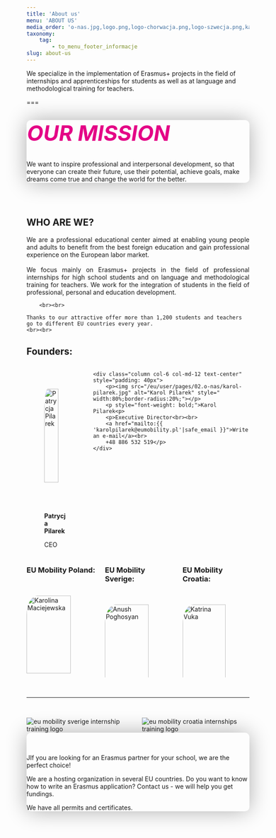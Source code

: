 ```yaml
---
title: 'About us'
menu: 'ABOUT US'
media_order: 'o-nas.jpg,logo.png,logo-chorwacja.png,logo-szwecja.png,karolina-maciejewska.jpg,patrycja-pilarek.jpg,anush-poghosyan.jpg,katrina-vuka.jpg,karol-pilarek.jpg'
taxonomy:
    tag:
        - to_menu_footer_informacje
slug: about-us
---
```


We specialize in the implementation of Erasmus+ projects in the field of internships and apprenticeships for students as well as at language and methodological training for teachers.

===


<br>
<div class="empty" id="emptyDark" style="color:#50596cte;border-radius:10px;box-shadow: 0px 0px 47px -1px rgba(0,0,0,0.33);"><h3 style="margin: 1px; color: #e40186;font-weight: bolder;font-style: italic;font-size: xxx-large;">OUR MISSION</h3><br>
  <p class="empty-title h5" id="our_mission">We want to inspire professional and interpersonal development,
	so that everyone can create their future, use their potential, achieve goals,
	make dreams come true and change the world for the better.</p>
</div>
<br><br>

<div class="text-center"><h2>WHO ARE WE?</h2></div>

<p style="text-align: justify;">
We are a professional educational center aimed at enabling young people and adults to benefit from the best foreign education and gain professional experience on the European labor market.  <br><br>
    We focus mainly on Erasmus+ projects in the field of professional internships for high school students and on language and methodological training for teachers. We work for the integration of students in the field of professional, personal and education development.
    

        <br><br>
    
    Thanks to our attractive offer more than 1,200 students and teachers go to different EU countries every year.
    <br><br>
</p>


<div class="text-center"><h2>Founders:</h2></div>

<div class="columns text-centered"  style="margin-bottom: 20px;">
    <div class="column col-6 col-md-12 text-center" style="padding: 40px;">
        <p><img src="/eu/user/pages/02.o-nas/patrycja-pilarek.jpg" alt="Patrycja Pilarek" style=" width:80%;border-radius:20%;"></p>
        <p style="font-weight: bold;">Patrycja Pilarek<p>
        <p>CEO<br><br>            
        <a href="mailto:{{ 'patrycja@eumobility.pl'|safe_email }}">Write an e-mail</a><br>                    
        +48 501 772 019</p> 
        <p class="text-center" style="text-align: justify;"></p>       
    </div>

    <div class="column col-6 col-md-12 text-center" style="padding: 40px">        
        <p><img src="/eu/user/pages/02.o-nas/karol-pilarek.jpg" alt="Karol Pilarek" style=" width:80%;border-radius:20%;"></p>
        <p style="font-weight: bold;">Karol Pilarek<p>
        <p>Executive Director<br><br>            
        <a href="mailto:{{ 'karolpilarek@eumobility.pl'|safe_email }}">Write an e-mail</a><br>                    
        +48 886 532 519</p>
    </div>
</div>

<div class="columns">
                    <div class="column col-4 col-md-6 col-sm-12 mt-2 text-center" >
                        <h3><strong>EU Mobility Poland:</strong></h3><br>
                        <p><img src="/eu/user/pages/02.o-nas/karolina-maciejewska.jpg" alt="Karolina Maciejewska" style=" width:80%;border-radius:20%;"></p>
                        <p style="font-weight: bold;">Karolina Maciejewska<p>        
                        <p>Office Manager<br><br>                            
                        <a href="mailto:{{ 'karolina@eumobility.pl'|safe_email }}">Write an e-mail</a><br>
                        +48 509 849 219</p>                 
                    </div>
                    <div class="column col-4 col-md-6 col-sm-12 mt-2 text-center">                       
                         <h3><strong>EU Mobility Sverige:</strong></h3><br>	
                         <p><img src="/eu/user/pages/02.o-nas/anush-poghosyan.jpg" alt="Anush Poghosyan" style=" width:80%;border-radius:20%;"></p>
                          <p style="font-weight: bold;">Anush Poghosyan<p>
                          <p>Office Manager<br><br>
                          <a href="mailto:{{ 'projects@eumobility.pl'|safe_email }}">Write an e-mail</a><br>                                        
                          +46 79 337 40 89</p>
                    </div>
                    <div class="column col-4 col-md-6 col-sm-12 mt-2 text-center">
						<h3><strong>EU Mobility Croatia:</strong></h3><br>
                        <p><img src="/eu/user/pages/02.o-nas/katrina-vuka.jpg" alt="Katrina Vuka" style=" width:80%;border-radius:20%;"></p>
                        <p style="font-weight: bold;">Katrina Vuka<p>
                        <p>Office Manager<br><br>                            
                        <a href="mailto:{{ 'katarina@eumobility.pl'|safe_email }}">Write an e-mail</a><br>                                    
                        +385 99 2173 962</p>
					</div>
</div>






 <br><hr><br>

 
<div class="container">
    <div class="columns">  
        <div class="column col-6 col-md-12 text-center">
            <img src="/eu/user/pages/02.o-nas/logo-szwecja.png" class="img-fit-cover" alt="eu mobility sverige internship training logo">
        </div>
        <div class="column col-6 col-md-12 text-center m-top-50">   
            <img src="/eu/user/pages/02.o-nas/logo-chorwacja.png" class="img-fit-cover" alt="eu mobility croatia internships training logo">
        </div>
    </div>
</div>
 
 
<div class="empty" id="emptyDarkSecond" style="color:#50596cte;border-radius:10px;box-shadow: 0px 0px 47px -1px rgba(0,0,0,0.33);"> 
    <i class="fa-regular fa-thumbs-up" style="margin-right: 10px; color: #fa4bb1; font-size: 3rem;"></i><br><br>
  <p class="empty-title h5">JIf you are looking for an Erasmus partner for your school, we are the perfect choice!
      
We are a hosting organization in several EU countries.
Do you want to know how to write an Erasmus application? Contact us - we will help you get fundings.</p>
  <p class="empty-subtitle">We have all permits and certificates.</p>
</div>

